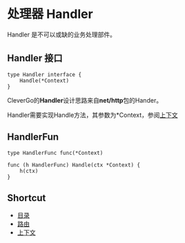 # 处理器 Handler
Handler 是不可以或缺的业务处理部件。

## Handler 接口
```
type Handler interface {
	Handle(*Context)
}
```
CleverGo的**Handler**设计思路来自**net/http**包的Hander。

Handler需要实现Handle方法，其参数为*Context，参阅[上下文](context.md)

## HandlerFun
```
type HandlerFunc func(*Context)

func (h HandlerFunc) Handle(ctx *Context) {
	h(ctx)
}
```

## Shortcut
* [目录](README.md)
* [路由](router.md)
* [上下文](context.md)
